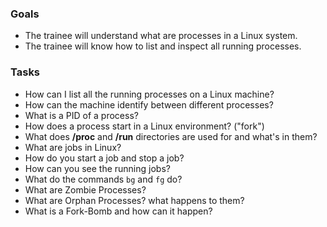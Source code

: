 ### Goals
- The trainee will understand what are processes in a Linux system.
- The trainee will know how to list and inspect all running processes.

### Tasks
- How can I list all the running processes on a Linux machine?
- How can the machine identify between different processes?
- What is a PID of a process?
- How does a process start in a Linux environment? ("fork")
- What does **/proc** and **/run** directories are used for and what's in them?
- What are jobs in Linux?
- How do you start a job and stop a job?
- How can you see the running jobs?
- What do the commands `bg` and `fg` do?
- What are Zombie Processes?
- What are Orphan Processes? what happens to them?
- What is a Fork-Bomb and how can it happen?
